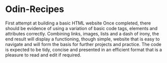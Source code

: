# Odin-Recipes
First attempt at building a basic HTML website
Once completed, there should be evidence of using a variation of basic code tags, elements and attributes correctly. 
Combining links, images, lists and a dash of irony, the end result will display a functioning, though simple, website that is easy to navigate and will form the basis for further projects and practice. 
The code is expected to be tidy, concise and presented in an efficient format that is a pleasure to read and edit if required.

